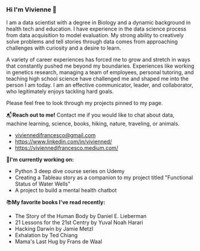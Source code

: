 ### Hi I'm Vivienne 👋

I am a data scientist with a degree in Biology and a dynamic background in health tech and education. I have experience in the data science process from data acquisition to model evaluation. My strong ability to creatively solve problems and tell stories through data comes from approaching challenges with curiosity and a desire to learn.

A variety of career experiences has forced me to grow and stretch in ways that constantly pushed me beyond my boundaries. Experiences like working in genetics research, managing a team of employees, personal tutoring, and teaching high school science have challenged me and shaped me into the person I am today. I am an effective communicator, leader, and collaborator, who legitimately enjoys tackling hard goals.

Please feel free to look through my projects pinned to my page.



:mailbox_with_mail:**Reach out to me!**
Contact me if you would like to chat about data, machine learning, science, books, hiking, nature, traveling, or animals.
- viviennedifrancesco@gmail.com
- https://www.linkedin.com/in/vivienned/
- https://viviennedifrancesco.medium.com/



:wrench:**I'm currently working on:**
- Python 3 deep dive course series on Udemy
- Creating a Tableau story as a companion to my project titled "Functional Status of Water Wells" 
- A project to build a mental health chatbot



:books:**My favorite books I've read recently:**
- The Story of the Human Body by Daniel E. Lieberman
- 21 Lessons for the 21st Centry by Yuval Noah Harari
- Hacking Darwin by Jamie Metzl
- Exhalation by Ted Chiang
- Mama's Last Hug by Frans de Waal
